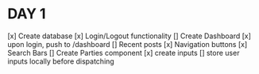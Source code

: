 # DAY 1
[x] Create database
[x] Login/Logout functionality
[] Create Dashboard
    [x] upon login, push to /dashboard
    [] Recent posts
    [x] Navigation buttons
    [x] Search Bars
[] Create Parties component
    [x] create inputs
    [] store user inputs locally before dispatching